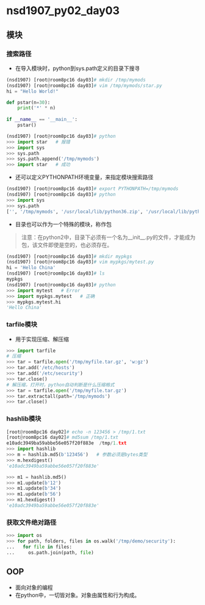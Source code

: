 # nsd1907_py02_day03

## 模块

### 搜索路径

- 在导入模块时，python到sys.path定义的目录下搜寻

```python
(nsd1907) [root@room8pc16 day03]# mkdir /tmp/mymods
(nsd1907) [root@room8pc16 day03]# vim /tmp/mymods/star.py
hi = "Hello World!"

def pstar(n=30):
    print('*' * n)
    
if __name__ == '__main__':
    pstar()

(nsd1907) [root@room8pc16 day03]# python
>>> import star   # 报错
>>> import sys
>>> sys.path
>>> sys.path.append('/tmp/mymods')
>>> import star   # 成功
```

- 还可以定义PYTHONPATH环境变量，来指定模块搜索路径

```python
(nsd1907) [root@room8pc16 day03]# export PYTHONPATH=/tmp/mymods
(nsd1907) [root@room8pc16 day03]# python
>>> import sys
>>> sys.path
['', '/tmp/mymods', '/usr/local/lib/python36.zip', '/usr/local/lib/python3.6', '/usr/local/lib/python3.6/lib-dynload', '/root/nsd1907/lib/python3.6/site-packages']
```

- 目录也可以作为一个特殊的模块，称作包

> 注意：在python2中，目录下必须有一个名为\_\_init\_\_.py的文件，才能成为包，该文件即使是空的，也必须存在。

```python
(nsd1907) [root@room8pc16 day03]# mkdir mypkgs
(nsd1907) [root@room8pc16 day03]# vim mypkgs/mytest.py
hi = 'Hello China'
(nsd1907) [root@room8pc16 day03]# ls
mypkgs  
(nsd1907) [root@room8pc16 day03]# python
>>> import mytest   # Error
>>> import mypkgs.mytest   # 正确
>>> mypkgs.mytest.hi
'Hello China'
```

### tarfile模块

- 用于实现压缩、解压缩

```python
>>> import tarfile
# 压缩
>>> tar = tarfile.open('/tmp/myfile.tar.gz', 'w:gz')
>>> tar.add('/etc/hosts')
>>> tar.add('/etc/security')
>>> tar.close()
# 解压缩，打开时，python自动判断是什么压缩格式
>>> tar = tarfile.open('/tmp/myfile.tar.gz')
>>> tar.extractall(path='/tmp/mymods')
>>> tar.close()
```

### hashlib模块

```python
[root@room8pc16 day02]# echo -n 123456 > /tmp/1.txt
[root@room8pc16 day02]# md5sum /tmp/1.txt 
e10adc3949ba59abbe56e057f20f883e  /tmp/1.txt
>>> import hashlib
>>> m = hashlib.md5(b'123456')   # 参数必须是bytes类型
>>> m.hexdigest()
'e10adc3949ba59abbe56e057f20f883e'

>>> m1 = hashlib.md5()
>>> m1.update(b'12')
>>> m1.update(b'34')
>>> m1.update(b'56')
>>> m1.hexdigest()
'e10adc3949ba59abbe56e057f20f883e'
```

### 获取文件绝对路径

```python
>>> import os
>>> for path, folders, files in os.walk('/tmp/demo/security'):
...   for file in files:
...     os.path.join(path, file)

```

## OOP

- 面向对象的编程
- 在python中，一切皆对象。对象由属性和行为构成。









